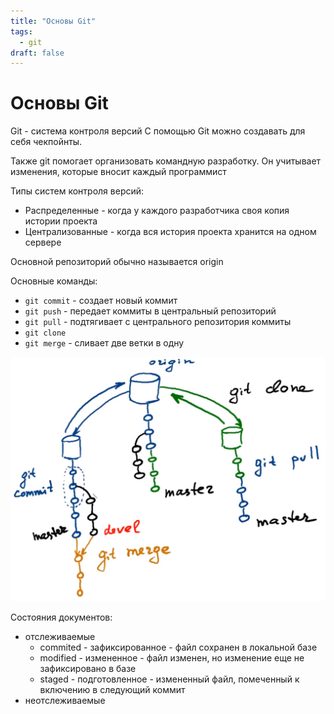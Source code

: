 ```yaml
---
title: "Основы Git"
tags:
  - git
draft: false
---
```


# Основы Git

Git - система контроля версий
С помощью Git можно создавать для себя чекпойнты.

Также git помогает организовать командную разработку. Он учитывает изменения, которые вносит каждый программист

Типы систем контроля версий:

- Распределенные - когда у каждого разработчика своя копия истории проекта
- Централизованные - когда вся история проекта хранится на одном сервере

Основной репозиторий обычно называется origin

Основные команды:

- `git commit` - создает новый коммит
- `git push` - передает коммиты в центральный репозиторий
- `git pull` - подтягивает с центрального репозитория коммиты
- `git clone`
- `git merge` - сливает две ветки в одну

![](../../images/git_branches.png)

Состояния документов:

- отслеживаемые
    - commited - зафиксированное - файл сохранен в локальной базе
    - modified - измененное - файл изменен, но изменение еще не зафиксировано в базе
    - staged - подготовленное - измененный файл, помеченный к включению в следующий коммит
- неотслеживаемые